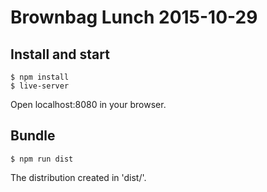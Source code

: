 Brownbag Lunch 2015-10-29
=========================

Install and start
-----------------

    $ npm install
    $ live-server

Open localhost:8080 in your browser.

Bundle
------

    $ npm run dist

The distribution created in 'dist/'.    
